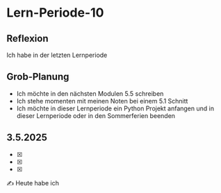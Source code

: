 # Lern-Periode-10

Reflexion
--
Ich habe in der letzten Lernperiode

Grob-Planung
--
- Ich möchte in den nächsten Modulen 5.5 schreiben
- Ich stehe momenten mit meinen Noten bei einem 5.1 Schnitt
- Ich möchte in dieser Lernperiode ein Python Projekt anfangen und in dieser Lernperiode oder in den Sommerferien beenden


## 3.5.2025

- [x] 
- [x] 
- [x] 


✍️ Heute habe ich
